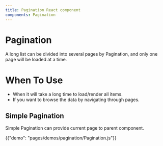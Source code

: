 ```yaml
---
title: Pagination React component
components: Pagination
---
```


# Pagination

<p class="description">A long list can be divided into several pages by Pagination, and only one page will be loaded at a time.</p>

# When To Use
* When it will take a long time to load/render all items.
* If you want to browse the data by navigating through pages.

## Simple Pagination

Simple Pagination can provide current page to parent component.

{{"demo": "pages/demos/pagination/Pagination.js"}}
